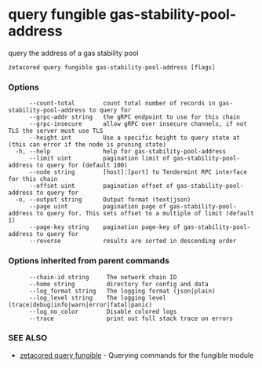 # query fungible gas-stability-pool-address

query the address of a gas stability pool

```
zetacored query fungible gas-stability-pool-address [flags]
```

### Options

```
      --count-total        count total number of records in gas-stability-pool-address to query for
      --grpc-addr string   the gRPC endpoint to use for this chain
      --grpc-insecure      allow gRPC over insecure channels, if not TLS the server must use TLS
      --height int         Use a specific height to query state at (this can error if the node is pruning state)
  -h, --help               help for gas-stability-pool-address
      --limit uint         pagination limit of gas-stability-pool-address to query for (default 100)
      --node string        [host]:[port] to Tendermint RPC interface for this chain 
      --offset uint        pagination offset of gas-stability-pool-address to query for
  -o, --output string      Output format (text|json) 
      --page uint          pagination page of gas-stability-pool-address to query for. This sets offset to a multiple of limit (default 1)
      --page-key string    pagination page-key of gas-stability-pool-address to query for
      --reverse            results are sorted in descending order
```

### Options inherited from parent commands

```
      --chain-id string     The network chain ID
      --home string         directory for config and data 
      --log_format string   The logging format (json|plain) 
      --log_level string    The logging level (trace|debug|info|warn|error|fatal|panic) 
      --log_no_color        Disable colored logs
      --trace               print out full stack trace on errors
```

### SEE ALSO

* [zetacored query fungible](zetacored_query_fungible.md)	 - Querying commands for the fungible module

